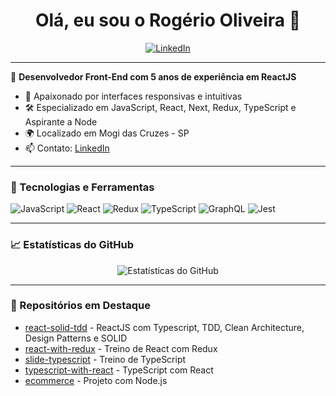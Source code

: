 <h1 align="center">Olá, eu sou o Rogério Oliveira 👋</h1>

<p align="center">
  <a href="https://www.linkedin.com/in/roliveira-junior/" target="_blank">
    <img src="https://img.shields.io/badge/-LinkedIn-blue?style=flat-square&logo=linkedin" alt="LinkedIn">
  </a>
</p>

---

🎯 **Desenvolvedor Front-End com 5 anos de experiência em ReactJS**

- 🧠 Apaixonado por interfaces responsivas e intuitivas
- 🛠️ Especializado em JavaScript, React, Next, Redux, TypeScript e Aspirante a Node
- 🌍 Localizado em Mogi das Cruzes - SP
- 📫 Contato: [LinkedIn](https://www.linkedin.com/in/roliveira-junior/)

---

### 🚀 Tecnologias e Ferramentas

![JavaScript](https://img.shields.io/badge/-JavaScript-F7DF1E?style=flat-square&logo=javascript&logoColor=black)
![React](https://img.shields.io/badge/-React-61DAFB?style=flat-square&logo=react&logoColor=white)
![Redux](https://img.shields.io/badge/-Redux-764ABC?style=flat-square&logo=redux&logoColor=white)
![TypeScript](https://img.shields.io/badge/-TypeScript-3178C6?style=flat-square&logo=typescript&logoColor=white)
![GraphQL](https://img.shields.io/badge/-GraphQL-E10098?style=flat-square&logo=graphql&logoColor=white)
![Jest](https://img.shields.io/badge/-Jest-C21325?style=flat-square&logo=jest&logoColor=white)

---

### 📈 Estatísticas do GitHub

<p align="center">
  <img src="https://github-readme-stats.vercel.app/api?username=roliveirajr01&show_icons=true&theme=radical" alt="Estatísticas do GitHub">
</p>

---

### 🧩 Repositórios em Destaque

- [react-solid-tdd](https://github.com/roliveirajr01/react-solid-tdd) - ReactJS com Typescript, TDD, Clean Architecture, Design Patterns e SOLID
- [react-with-redux](https://github.com/roliveirajr01/react-with-redux) - Treino de React com Redux
- [slide-typescript](https://github.com/roliveirajr01/slide-typescript) - Treino de TypeScript
- [typescript-with-react](https://github.com/roliveirajr01/typescript-with-react) - TypeScript com React
- [ecommerce](https://github.com/roliveirajr01/ecommerce) - Projeto com Node.js
